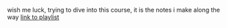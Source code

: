 wish me luck, trying to dive into this course, it is the notes i make along the way
[link to playlist](https://www.youtube.com/playlist?list=PLoROMvodv4rMFqRtEuo6SGjY4XbRIVRd4)

